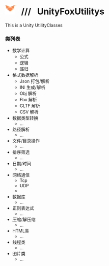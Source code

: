 # ![](https://github.com/SevenStrike/UnityFoxUtilitys/blob/main/Res/FoxLogoIconSmall.png) &nbsp; /// &nbsp; UnityFoxUtilitys
 This is a Unity UtilityClasses
### 类列表
- 数学计算
  + 公式
  + 逻辑
  + 递归
- 格式数据解析
  + Json 打包/解析
  + INI 生成/解析
  + Obj 解析
  + Fbx 解析
  + GLTF 解析
  + CSV 解析
- 数据类型转换
  + ...
- 路径解析
  + ...
- 文件/目录操作
  + ...
- 排序筛选
  + ...
- 日期/时间
  + ...
- 网络通信
  + Tcp
  + UDP
  + 
- 数据库
  + ...
- 正则表达式
  + ...
- 压缩/解压缩
  + ...
- HTML类
  + ...
- 线程类
  + ...
- 图片类
  + ...  
